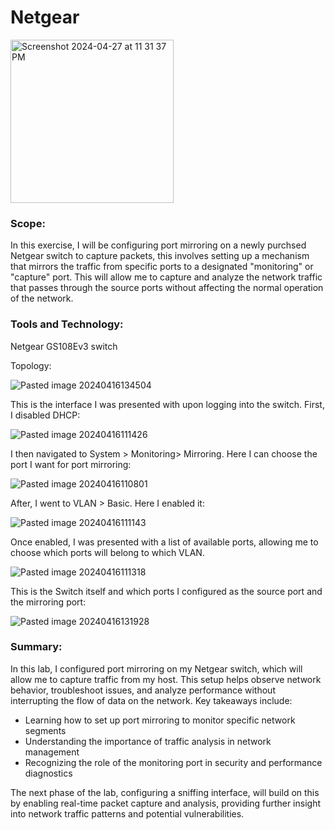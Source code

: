 # Netgear

<img width="261" alt="Screenshot 2024-04-27 at 11 31 37 PM" src="https://github.com/lm3nitro/Projects/assets/55665256/b47f1e79-e323-4f98-8a36-5d310a6dab40">

### Scope: 

In this exercise, I will be configuring port mirroring on a newly purchsed Netgear switch to capture packets, this involves setting up a mechanism that mirrors the traffic from specific ports to a designated "monitoring" or "capture" port. This will allow me to capture and analyze the network traffic that passes through the source ports without affecting the normal operation of the network.

### Tools and Technology:
Netgear GS108Ev3 switch

Topology:

![Pasted image 20240416134504](https://github.com/lm3nitro/Projects/assets/55665256/c5c73a32-7099-4973-8ba3-496506054882)

This is the interface I was presented with upon logging into the switch. First, I disabled DHCP:

![Pasted image 20240416111426](https://github.com/lm3nitro/Projects/assets/55665256/81bb09f0-587c-4563-a716-f25ea5643ed0)

I then navigated to System > Monitoring> Mirroring. Here I can choose the port I want for port mirroring: 

![Pasted image 20240416110801](https://github.com/lm3nitro/Projects/assets/55665256/0f8a18c5-5d5a-4410-9d2f-907cc9bef7f6)

After, I went to VLAN > Basic. Here I enabled it:

![Pasted image 20240416111143](https://github.com/lm3nitro/Projects/assets/55665256/9b682e1c-d6c7-44e9-8a19-332694f50943)

Once enabled, I was presented with a list of available ports, allowing me to choose which ports will belong to which VLAN.

![Pasted image 20240416111318](https://github.com/lm3nitro/Projects/assets/55665256/3e7f972e-7ad3-4ba3-92d2-f5bf7e31784e)

This is the Switch itself and which ports I configured as the source port and the mirroring port:

![Pasted image 20240416131928](https://github.com/lm3nitro/Projects/assets/55665256/1771622d-31ce-46fa-9e07-dff438489204)

### Summary:

In this lab, I configured port mirroring on my Netgear switch, which will allow me to capture traffic from my host. This setup helps observe network behavior, troubleshoot issues, and analyze performance without interrupting the flow of data on the network. Key takeaways include:

+ Learning how to set up port mirroring to monitor specific network segments
+ Understanding the importance of traffic analysis in network management
+ Recognizing the role of the monitoring port in security and performance diagnostics
  
The next phase of the lab, configuring a sniffing interface, will build on this by enabling real-time packet capture and analysis, providing further insight into network traffic patterns and potential vulnerabilities.



